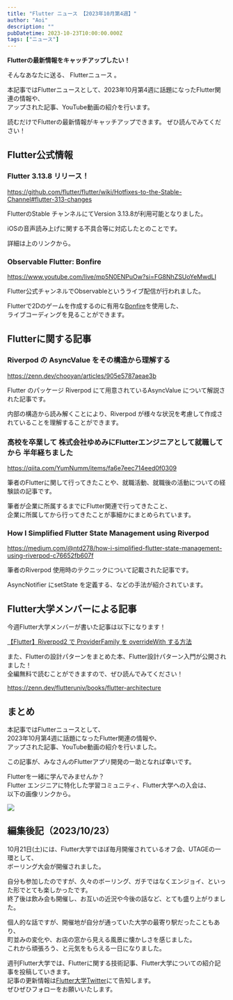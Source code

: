 ```yaml
---
title: "Flutter ニュース 【2023年10月第4週】"
author: "Aoi"
description: ""
pubDatetime: 2023-10-23T10:00:00.000Z
tags: ["ニュース"]
---
```


**Flutterの最新情報をキャッチアップしたい！**

そんなあなたに送る、 Flutterニュース 。

本記事ではFlutterニュースとして、2023年10月第4週に話題になったFlutter関連の情報や、  
アップされた記事、YouTube動画の紹介を行います。

読むだけでFlutterの最新情報がキャッチアップできます。 ぜひ読んでみてください！

## Flutter公式情報

### Flutter 3.13.8 リリース！

https://github.com/flutter/flutter/wiki/Hotfixes-to-the-Stable-Channel#flutter-313-changes

FlutterのStable チャンネルにてVersion 3.13.8が利用可能となりました。

iOSの音声読み上げに関する不具合等に対応したとのことです。

詳細は上のリンクから。

### Observable Flutter: Bonfire

https://www.youtube.com/live/mp5N0ENPuOw?si=FG8NhZSUoYeMwdLI

Flutter公式チャンネルでObservable<Flutter>というライブ配信が行われました。

Flutterで2Dのゲームを作成するのに有用な[Bonfire](https://bonfire-engine.github.io/#/)を使用した、  
ライブコーディングを見ることができます。

## Flutterに関する記事

### Riverpod の AsyncValue をその構造から理解する

https://zenn.dev/chooyan/articles/905e5787aeae3b

Flutter のパッケージ Riverpod にて用意されているAsyncValue について解説された記事です。

内部の構造から読み解くことにより、Riverpod が様々な状況を考慮して作成されていることを理解することができます。

### 高校を卒業して 株式会社ゆめみにFlutterエンジニアとして就職してから 半年経ちました

https://qiita.com/YumNumm/items/fa6e7eec714eed0f0309

筆者のFlutterに関して行ってきたことや、就職活動、就職後の活動についての経験談の記事です。

筆者が企業に所属するまでにFlutter関連で行ってきたこと、  
企業に所属してから行ってきたことが事細かにまとめられています。

### How I Simplified Flutter State Management using Riverpod

https://medium.com/@ntd278/how-i-simplified-flutter-state-management-using-riverpod-c76652fb607f

筆者のRiverpod 使用時のテクニックについて記載された記事です。

AsyncNotifier にsetState を定義する、などの手法が紹介されています。

## Flutter大学メンバーによる記事

今週Flutter大学メンバーが書いた記事は以下になります！

[【Flutter】Riverpod2 で ProviderFamily を overrideWith する方法](https://zenn.dev/flutteruniv_dev/articles/20231017-062523-flutter-riverpod-family-override)

また、Flutterの設計パターンをまとめた本、Flutter設計パターン入門が公開されました！  
全編無料で読むことができますので、ぜひ読んでみてください！

https://zenn.dev/flutteruniv/books/flutter-architecture

## まとめ

本記事ではFlutterニュースとして、  
2023年10月第4週に話題になったFlutter関連の情報や、  
アップされた記事、YouTube動画の紹介を行いました。

この記事が、みなさんのFlutterアプリ開発の一助となれば幸いです。

Flutterを一緒に学んでみませんか？  
Flutter エンジニアに特化した学習コミュニティ、Flutter大学への入会は、  
以下の画像リンクから。

[![](https://blog.flutteruniv.com/wp-content/uploads/2022/07/Flutter大学バナー.png)](//flutteruniv.com)

## 編集後記（2023/10/23）

10月21日(土)には、Flutter大学でほぼ毎月開催されているオフ会、UTAGEの一環として、  
ボーリング大会が開催されました。

自分も参加したのですが、久々のボーリング、ガチではなくエンジョイ、といった形でとても楽しかったです。  
終了後は飲み会も開催し、お互いの近況や今後の話など、とても盛り上がりました。

個人的な話ですが、開催地が自分が通っていた大学の最寄り駅だったこともあり、  
町並みの変化や、お店の窓から見える風景に懐かしさを感じました。  
これから頑張ろう、と元気をもらえる一日になりました。

週刊Flutter大学では、Flutterに関する技術記事、Flutter大学についての紹介記事を投稿していきます。  
記事の更新情報は[Flutter大学Twitter](https://twitter.com/FlutterUniv)にて告知します。  
ぜひぜひフォローをお願いいたします。
